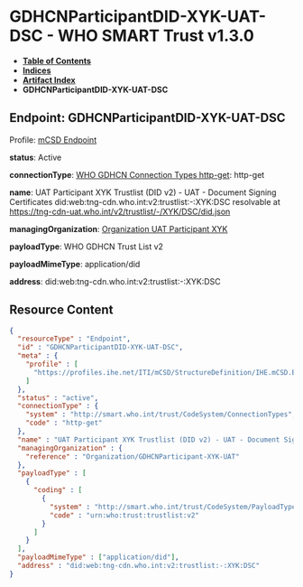 # GDHCNParticipantDID-XYK-UAT-DSC - WHO SMART Trust v1.3.0

* [**Table of Contents**](toc.md)
* [**Indices**](indices.md)
* [**Artifact Index**](artifacts.md)
* **GDHCNParticipantDID-XYK-UAT-DSC**

## Endpoint: GDHCNParticipantDID-XYK-UAT-DSC

Profile: [mCSD Endpoint](https://profiles.ihe.net/ITI/mCSD/4.0.0/StructureDefinition-IHE.mCSD.Endpoint.html)

**status**: Active

**connectionType**: [WHO GDHCN Connection Types http-get](CodeSystem-ConnectionTypes.md#ConnectionTypes-http-get): http-get

**name**: UAT Participant XYK Trustlist (DID v2) - UAT - Document Signing Certificates did:web:tng-cdn.who.int:v2:trustlist:-:XYK:DSC resolvable at https://tng-cdn-uat.who.int/v2/trustlist/-/XYK/DSC/did.json

**managingOrganization**: [Organization UAT Participant XYK](Organization-GDHCNParticipant-XYK-UAT.md)

**payloadType**: WHO GDHCN Trust List v2

**payloadMimeType**: application/did

**address**: did:web:tng-cdn.who.int:v2:trustlist:-:XYK:DSC



## Resource Content

```json
{
  "resourceType" : "Endpoint",
  "id" : "GDHCNParticipantDID-XYK-UAT-DSC",
  "meta" : {
    "profile" : [
      "https://profiles.ihe.net/ITI/mCSD/StructureDefinition/IHE.mCSD.Endpoint"
    ]
  },
  "status" : "active",
  "connectionType" : {
    "system" : "http://smart.who.int/trust/CodeSystem/ConnectionTypes",
    "code" : "http-get"
  },
  "name" : "UAT Participant XYK Trustlist (DID v2) - UAT - Document Signing Certificates\ndid:web:tng-cdn.who.int:v2:trustlist:-:XYK:DSC\nresolvable at https://tng-cdn-uat.who.int/v2/trustlist/-/XYK/DSC/did.json",
  "managingOrganization" : {
    "reference" : "Organization/GDHCNParticipant-XYK-UAT"
  },
  "payloadType" : [
    {
      "coding" : [
        {
          "system" : "http://smart.who.int/trust/CodeSystem/PayloadTypes",
          "code" : "urn:who:trust:trustlist:v2"
        }
      ]
    }
  ],
  "payloadMimeType" : ["application/did"],
  "address" : "did:web:tng-cdn.who.int:v2:trustlist:-:XYK:DSC"
}

```
